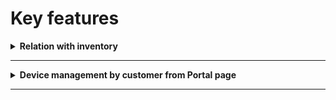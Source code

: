 Key features
==========

<details>
<summary><b>Relation with inventory</b></summary>
<p markdown="1">
It is possible  to **assign device by ACS identifier (Barcode or Serial number) to customer** before device establishes first connection to ACS. Splynx checks for some value in a field `Barcode` of inventory item, if `Barcode`, on the first connection, matches with `Serial number` device field - customer will be linked automatically. If field `Barcode` is empty or does not match `Serial number` of a device - in this case field `Serial number` will be used from inventory item. In this way you can add an inventory item with a barcode or serial number specified and assign it to a customer:

![item](inventory_item.png)

After this you can setup some group and auto provisioning, for example to push PPPoE login & password, WI_FI SSID & password on first connect. During the first connection a TR-069 device will be automatically assigned to a customer and an initial configuration will be pushed:

![group_mikrotik](group.png)

and after first connect:

![first](device_assigned.png)

</p>
</details>

------------

<details>
<summary><b>Device management by customer from Portal page</b></summary>
<p markdown="1">
The customer can **reboot the router and change SSID and Wi-Fi password for assigned devices** directly from portal page on menu `Service → Hardware`:

![manage](device_on_portal.png)

</p>
</details>

------------
